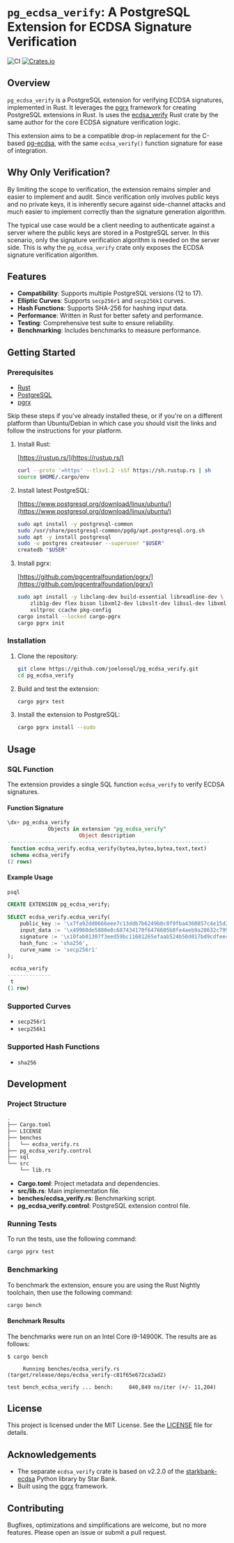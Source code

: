 # `pg_ecdsa_verify`: A PostgreSQL Extension for ECDSA Signature Verification

![CI](https://github.com/joelonsql/pg_ecdsa_verify/actions/workflows/ci.yml/badge.svg)
[![Crates.io](https://img.shields.io/crates/v/pg_ecdsa_verify.svg)](https://crates.io/crates/pg_ecdsa_verify)

## Overview

`pg_ecdsa_verify` is a PostgreSQL extension for verifying ECDSA signatures,
implemented in Rust. It leverages
the [pgrx](https://github.com/pgcentralfoundation/pgrx) framework for creating
PostgreSQL extensions in Rust. Is uses the
[ecdsa_verify](https://github.com/joelonsql/ecdsa_verify) Rust crate by the
same author for the core ECDSA signature verification logic.

This extension aims to be a compatible drop-in replacement for the C-based
[pg-ecdsa](https://github.com/ameensol/pg-ecdsa), with the same `ecdsa_verify()`
function signature for ease of integration.

## Why Only Verification?

By limiting the scope to verification, the extension remains simpler and easier
to implement and audit. Since verification only involves public keys and no
private keys, it is inherently secure against side-channel attacks and much
easier to implement correctly than the signature generation algorithm.

The typical use case would be a client needing to authenticate against a server
where the public keys are stored in a PostgreSQL server. In this scenario, only
the signature verification algorithm is needed on the server side. This is why
the `pg_ecdsa_verify` crate only exposes the ECDSA signature verification
algorithm.

## Features

- **Compatibility**: Supports multiple PostgreSQL versions (12 to 17).
- **Elliptic Curves**: Supports `secp256r1` and `secp256k1` curves.
- **Hash Functions**: Supports SHA-256 for hashing input data.
- **Performance**: Written in Rust for better safety and performance.
- **Testing**: Comprehensive test suite to ensure reliability.
- **Benchmarking**: Includes benchmarks to measure performance.

## Getting Started

### Prerequisites

- [Rust](https://rustup.rs/)
- [PostgreSQL](https://www.postgresql.org/download/linux/ubuntu/)
- [pgrx](https://github.com/pgcentralfoundation/pgrx)

Skip these steps if you've already installed these, or if you're on a different
platform than Ubuntu/Debian in which case you should visit the links and
follow the instructions for your platform.

1. Install Rust:

    [https://rustup.rs/](https://rustup.rs/)
    ```sh
    curl --proto '=https' --tlsv1.2 -sSf https://sh.rustup.rs | sh
    source $HOME/.cargo/env
    ```

2. Install latest PostgreSQL:

    [https://www.postgresql.org/download/linux/ubuntu/](https://www.postgresql.org/download/linux/ubuntu/)
    ```sh
    sudo apt install -y postgresql-common
    sudo /usr/share/postgresql-common/pgdg/apt.postgresql.org.sh
    sudo apt -y install postgresql
    sudo -u postgres createuser --superuser "$USER"
    createdb "$USER"
    ```

3. Install pgrx:

    [https://github.com/pgcentralfoundation/pgrx/](https://github.com/pgcentralfoundation/pgrx/)
    ```sh
    sudo apt install -y libclang-dev build-essential libreadline-dev \
        zlib1g-dev flex bison libxml2-dev libxslt-dev libssl-dev libxml2-utils \
        xsltproc ccache pkg-config
    cargo install --locked cargo-pgrx
    cargo pgrx init
    ```

### Installation

1. Clone the repository:

    ```sh
    git clone https://github.com/joelonsql/pg_ecdsa_verify.git
    cd pg_ecdsa_verify
    ```

2. Build and test the extension:

    ```sh
    cargo pgrx test
    ```

3. Install the extension to PostgreSQL:

    ```sh
    cargo pgrx install --sudo
    ```

## Usage

### SQL Function

The extension provides a single SQL function `ecdsa_verify` to verify ECDSA signatures.

#### Function Signature

```sql
\dx+ pg_ecdsa_verify
             Objects in extension "pg_ecdsa_verify"
                       Object description
-----------------------------------------------------------------
 function ecdsa_verify.ecdsa_verify(bytea,bytea,bytea,text,text)
 schema ecdsa_verify
(2 rows)
```

#### Example Usage

```sh
psql
```

```sql
CREATE EXTENSION pg_ecdsa_verify;

SELECT ecdsa_verify.ecdsa_verify(
    public_key := '\x7fa92dd0666eee7c13ddb7b6249b0c8f9fba4360857c4e15d2fc634a2b5a1f8fdb9983b319469d35e719a3b93e1ac292854cd3ff2ad50898681b0a32ffbcbc6a'::bytea,
    input_data := '\x49960de5880e8c687434170f6476605b8fe4aeb9a28632c7995cf3ba831d9763010000000117bd119a942a38b92bfc3b90a21f7eaa37fe1a7fa0abe27fd15dd20683b14d54'::bytea,
    signature := '\x10fab01307f3eed59bc11601265efaab524b50d017bd9cdfeec4f61b01caa8d669c6e9f8d9bcbdba4e5478cb75b084332d51b0be2c21701b157c7c87abb98057'::bytea,
    hash_func := 'sha256',
    curve_name := 'secp256r1'
);

 ecdsa_verify
--------------
 t
(1 row)
```

### Supported Curves

- `secp256r1`
- `secp256k1`

### Supported Hash Functions

- `sha256`

## Development

### Project Structure

```sh
.
├── Cargo.toml
├── LICENSE
├── benches
│   └── ecdsa_verify.rs
├── pg_ecdsa_verify.control
├── sql
└── src
    └── lib.rs
```

- **Cargo.toml**: Project metadata and dependencies.
- **src/lib.rs**: Main implementation file.
- **benches/ecdsa_verify.rs**: Benchmarking script.
- **pg_ecdsa_verify.control**: PostgreSQL extension control file.

### Running Tests

To run the tests, use the following command:

```sh
cargo pgrx test
```

### Benchmarking

To benchmark the extension, ensure you are using the Rust Nightly toolchain,
then use the following command:

```sh
cargo bench
```

#### Benchmark Results

The benchmarks were run on an Intel Core i9-14900K. The results are as follows:

```
$ cargo bench

     Running benches/ecdsa_verify.rs (target/release/deps/ecdsa_verify-c81f65e672ca3ad2)

test bench_ecdsa_verify ... bench:     840,849 ns/iter (+/- 11,204)
```

## License

This project is licensed under the MIT License. See the [LICENSE](LICENSE) file for details.

## Acknowledgements

- The separate `ecdsa_verify` crate is based on v2.2.0 of the [starkbank-ecdsa](https://github.com/starkbank/ecdsa-python/commit/9acdc661b7acde453b9bd6b20c57b88d5a3bf7e3) Python library by Star Bank.
- Built using the [pgrx](https://github.com/pgcentralfoundation/pgrx) framework.

## Contributing

Bugfixes, optimizations and simplifications are welcome, but no more features.
Please open an issue or submit a pull request.
